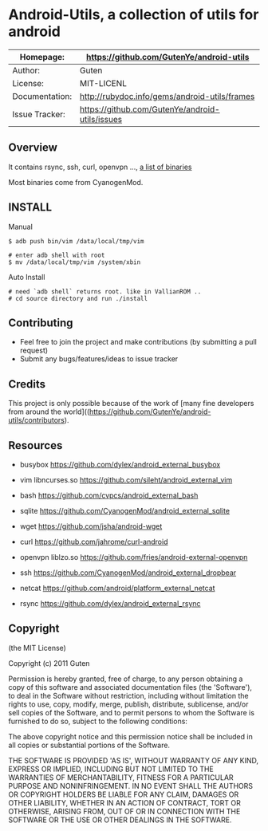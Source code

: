 Android-Utils, a collection of utils for android
================================================

| Homepage:      |  https://github.com/GutenYe/android-utils       |
|----------------|------------------------------------------------------       |
| Author:	       | Guten                                                 |
| License:       | MIT-LICENL                                                |
| Documentation: | http://rubydoc.info/gems/android-utils/frames                |
| Issue Tracker: | https://github.com/GutenYe/android-utils/issues |

Overview
--------

It contains rsync, ssh, curl, openvpn ..., [a list of binaries](https://github.com/GutenYe/android-utils/tree/master/bin)

Most binaries come from CyanogenMod.

INSTALL
--------

Manual

	$ adb push bin/vim /data/local/tmp/vim

	# enter adb shell with root
	$ mv /data/local/tmp/vim /system/xbin

Auto Install

	# need `adb shell` returns root. like in VallianROM ..
	# cd source directory and run ./install

Contributing
-------------

* Feel free to join the project and make contributions (by submitting a pull request)
* Submit any bugs/features/ideas to issue tracker

Credits
--------

This project is only possible because of the work of [many fine developers from around the world]((https://github.com/GutenYe/android-utils/contributors).

Resources
---------

* busybox https://github.com/dylex/android_external_busybox

* vim libncurses.so https://github.com/sileht/android_external_vim

* bash https://github.com/cvpcs/android_external_bash

* sqlite https://github.com/CyanogenMod/android_external_sqlite

* wget https://github.com/jsha/android-wget

* curl https://github.com/jahrome/curl-android

* openvpn liblzo.so https://github.com/fries/android-external-openvpn

* ssh https://github.com/CyanogenMod/android_external_dropbear

* netcat https://github.com/android/platform_external_netcat

* rsync https://github.com/dylex/android_external_rsync

Copyright
---------

(the MIT License)

Copyright (c) 2011 Guten

Permission is hereby granted, free of charge, to any person obtaining a copy of this software and associated documentation files (the 'Software'), to deal in the Software without restriction, including without limitation the rights to use, copy, modify, merge, publish, distribute, sublicense, and/or sell copies of the Software, and to permit persons to whom the Software is furnished to do so, subject to the following conditions:

The above copyright notice and this permission notice shall be included in all copies or substantial portions of the Software.

THE SOFTWARE IS PROVIDED 'AS IS', WITHOUT WARRANTY OF ANY KIND, EXPRESS OR IMPLIED, INCLUDING BUT NOT LIMITED TO THE WARRANTIES OF MERCHANTABILITY, FITNESS FOR A PARTICULAR PURPOSE AND NONINFRINGEMENT.  IN NO EVENT SHALL THE AUTHORS OR COPYRIGHT HOLDERS BE LIABLE FOR ANY CLAIM, DAMAGES OR OTHER LIABILITY, WHETHER IN AN ACTION OF CONTRACT, TORT OR OTHERWISE, ARISING FROM, OUT OF OR IN CONNECTION WITH THE SOFTWARE OR THE USE OR OTHER DEALINGS IN THE SOFTWARE.

